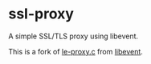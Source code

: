 # ssl-proxy
A simple SSL/TLS proxy using libevent.

This is a fork of [le-proxy.c](https://github.com/libevent/libevent/blob/master/sample/le-proxy.c)
from [libevent](https://github.com/libevent/libevent).
